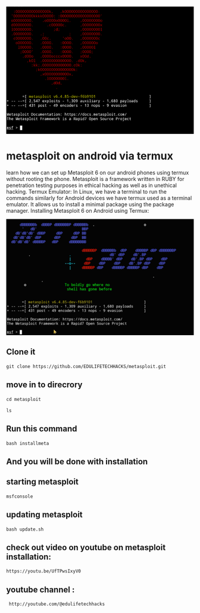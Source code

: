 ![img metasploit](.readme/metasploit.PNG)

# metasploit on android via termux
learn how we can set up Metasploit 6 on our android phones using termux without rooting the phone. Metasploit is a framework written in RUBY for penetration testing purposes in ethical hacking as well as in unethical hacking.  Termux Emulator: In Linux, we have a terminal to run the commands similarly for Android devices we have termux used as a terminal emulator. It allows us to install a minimal package using the package manager.  Installing Metasploit 6 on Android using Termux:

![img metasploit2](.readme/metasploit2.PNG)

## Clone it

```
git clone https://github.com/EDULIFETECHHACKS/metasploit.git

```
## move in to direcrory

```
cd metasploit
```

```
ls
```

## Run this command
 ```
 bash installmeta
 ```
## And you will be done with installation

## starting metasploit 
```
msfconsole
```
## updating metasploit 
```
bash update.sh
```
## check out video on youtube on metasploit installation:  
```
https://youtu.be/UfTPwsIxyV0
```

## youtube channel :
```
 http://youtube.com/@edulifetechhacks
 
 ```
